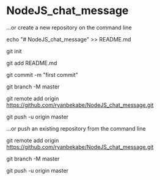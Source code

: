 # NodeJS_chat_message

…or create a new repository on the command line

echo "# NodeJS_chat_message" >> README.md

git init

git add README.md

git commit -m "first commit"

git branch -M master

git remote add origin https://github.com/ryanbekabe/NodeJS_chat_message.git

git push -u origin master
                
…or push an existing repository from the command line

git remote add origin https://github.com/ryanbekabe/NodeJS_chat_message.git

git branch -M master

git push -u origin master

